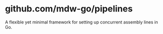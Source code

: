 # github.com/mdw-go/pipelines

A flexible yet minimal framework for setting up concurrent assembly lines in Go.